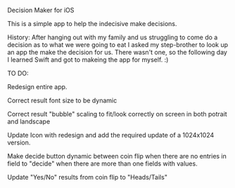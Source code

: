 Decision Maker for iOS

This is a simple app to help the indecisive make decisions.

History:
After hanging out with my family and us struggling to come do a decision as to what we were going to eat I asked my step-brother to look up an app the make the decision for us.  There wasn't one, so the following day I learned Swift and got to makeing the app for myself. :)


TO DO:

Redesign entire app.

Correct result font size to be dynamic

Correct result "bubble" scaling to fit/look correctly on screen in both potrait and landscape

Update Icon with redesign and add the required update of a 1024x1024 version.
 
Make decide button dynamic between coin flip when there are no entries in field to "decide" when there are more than one fields with values.

Update "Yes/No" results from coin flip to "Heads/Tails"
